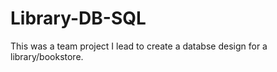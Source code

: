 # Library-DB-SQL

This was a team project I lead to create a databse design for a library/bookstore.
